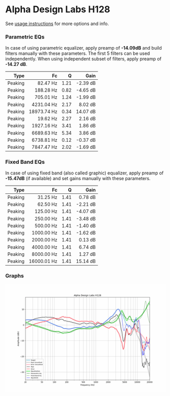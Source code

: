 # Alpha Design Labs H128
See [usage instructions](https://github.com/jaakkopasanen/AutoEq#usage) for more options and info.

### Parametric EQs
In case of using parametric equalizer, apply preamp of **-14.09dB** and build filters manually
with these parameters. The first 5 filters can be used independently.
When using independent subset of filters, apply preamp of **-14.27 dB**.

| Type    | Fc          |    Q | Gain     |
|--------:|------------:|-----:|---------:|
| Peaking | 82.47 Hz    | 1.21 | -2.39 dB |
| Peaking | 188.28 Hz   | 0.82 | -4.65 dB |
| Peaking | 705.01 Hz   | 1.24 | -1.99 dB |
| Peaking | 4231.04 Hz  | 2.17 | 8.02 dB  |
| Peaking | 18973.74 Hz | 0.34 | 14.07 dB |
| Peaking | 19.62 Hz    | 2.27 | 2.16 dB  |
| Peaking | 1927.16 Hz  | 3.41 | 1.86 dB  |
| Peaking | 6689.63 Hz  | 5.34 | 3.86 dB  |
| Peaking | 6738.81 Hz  | 0.12 | -0.37 dB |
| Peaking | 7847.47 Hz  | 2.02 | -1.69 dB |

### Fixed Band EQs
In case of using fixed band (also called graphic) equalizer, apply preamp of **-15.47dB**
(if available) and set gains manually with these parameters.

| Type    | Fc          |    Q | Gain     |
|--------:|------------:|-----:|---------:|
| Peaking | 31.25 Hz    | 1.41 | 0.78 dB  |
| Peaking | 62.50 Hz    | 1.41 | -2.21 dB |
| Peaking | 125.00 Hz   | 1.41 | -4.07 dB |
| Peaking | 250.00 Hz   | 1.41 | -3.48 dB |
| Peaking | 500.00 Hz   | 1.41 | -1.40 dB |
| Peaking | 1000.00 Hz  | 1.41 | -1.62 dB |
| Peaking | 2000.00 Hz  | 1.41 | 0.13 dB  |
| Peaking | 4000.00 Hz  | 1.41 | 6.74 dB  |
| Peaking | 8000.00 Hz  | 1.41 | 1.27 dB  |
| Peaking | 16000.01 Hz | 1.41 | 15.14 dB |

### Graphs
![](./Alpha%20Design%20Labs%20H128.png)